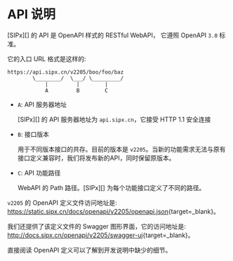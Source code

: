 # API 说明

[SIPx][] 的 API 是 OpenAPI 样式的 RESTful WebAPI， 它遵照 OpenAPI `3.0` 标准。

它的入口 URL 格式是这样的:

```linenums="0" hl_lines="1"
https://api.sipx.cn/v2205/boo/foo/baz
        \________/  \___/ \_________/
            |         |        |
            A         B        C
```

- `A`: API 服务器地址

    [SIPx][] 的 API 服务器地址为 `api.sipx.cn`，它接受 HTTP 1.1 安全连接

- `B`: 接口版本

    用于不同版本接口的共存。目前的版本是 `v2205`。当新的功能需求无法与原有接口定义兼容时，我们将发布新的API，同时保留原版本。

- `C`: API 功能路径

    WebAPI 的 Path 路径。[SIPx][] 为每个功能接口定义了不同的路径。

`v2205` 的 OpenAPI 定义文件访问地址是: <https://static.sipx.cn/docs/openapi/v2205/openapi.json>{target=_blank}。

我们还提供了该定义文件的 Swagger 图形界面，它的访问地址是: <http://docs.sipx.cn/openapi/v2205/swagger-ui>{target=_blank}。

直接阅读 OpenAPI 定义可以了解到开发说明中缺少的细节。
